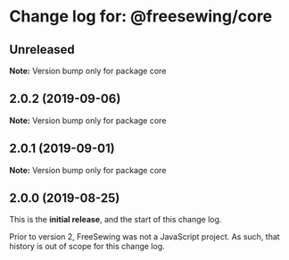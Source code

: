 # Change log for: @freesewing/core


## Unreleased

**Note:** Version bump only for package core


## 2.0.2 (2019-09-06)

**Note:** Version bump only for package core


## 2.0.1 (2019-09-01)

**Note:** Version bump only for package core




## 2.0.0 (2019-08-25)

This is the **initial release**, and the start of this change log.

Prior to version 2, FreeSewing was not a JavaScript project.
As such, that history is out of scope for this change log.
